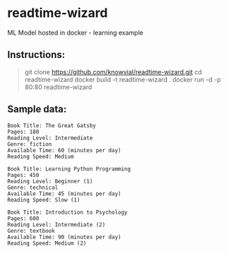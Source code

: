# readtime-wizard
ML Model hosted in docker - learning example

## Instructions:
> git clone https://github.com/knowvial/readtime-wizard.git
> cd readtime-wizard
> docker build -t readtime-wizard .
> docker run -d -p 80:80 readtime-wizard

## Sample data:
```
Book Title: The Great Gatsby
Pages: 180
Reading Level: Intermediate
Genre: fiction
Available Time: 60 (minutes per day)
Reading Speed: Medium
```

```
Book Title: Learning Python Programming
Pages: 450
Reading Level: Beginner (1)
Genre: technical
Available Time: 45 (minutes per day)
Reading Speed: Slow (1)
```

```
Book Title: Introduction to Psychology
Pages: 600
Reading Level: Intermediate (2)
Genre: textbook
Available Time: 90 (minutes per day)
Reading Speed: Medium (2)
```